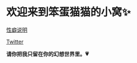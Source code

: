 # 欢迎来到笨蛋猫猫的小窝✨

[性癖说明](https://bakacat.netlify.app/blog/about/)

[Twitter](https://twitter.com/bakacatuwu/) 

**请你把我只留在你的幻想世界里。💗**
